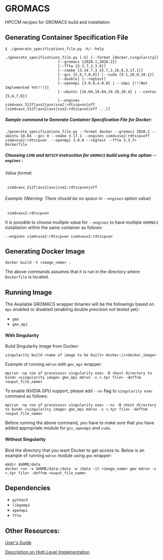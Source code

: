 # GROMACS
HPCCM recipes for GROMACS build and installation

## Generating Container Specification File

    $ ./generate_specifications_file.py -h/--help

    ./generate_specifications_file.py [-h] [--format {docker,singularity}]
                            [--gromacs {2020.1,2020.2}]
                            [--fftw {3.3.7,3.3.8}]
                            [--cmake {3.14.7,3.15.7,3.16.6,3.17.1}]
                            [--gcc {5,6,7,8,9}] [--cuda {9.1,10.0,10.1}]
                            [--double] [--regtest]
                            [--openmpi {3.0.0,4.0.0} | --impi {!!!Not Implemented Yet!!!}]
                            [--ubuntu {16.04,18.04,19.10,20.4} | --centos {5,6,7,8}]
                            [--engines simd=avx_512f|avx2|avx|sse2:rdtscp=on|off [simd=avx_512f|avx2|avx|sse2:rdtscp=on|off ...]]

##### Sample command to Generate Container Specification File for Docker:
    ./generate_specifications_file.py --format docker --gromacs 2020.1 --ubuntu 18.04 --gcc 9 --cmake 3.17.1 --engines simd=sse2:rdtscp=off simd=sse2:rdtscp=on  --openmpi 3.0.0 --regtest --fftw 3.3.7> Dockerfile

##### Choosing `SIMD` and `RDTSCP` instruction for `GROMACS` build using the option `--engines` :
###### Value format:
     simd=avx_512f|avx2|avx|sse2:rdtscp=on|off
###### Example (Warning: There should be no space in `--engines` option value)
     simd=avx2:rdtscp=on

It is possible to choose multiple value for `--engines` to have multiple `GROMACS` installation within the same container as follows:

    --engines simd=sse2:rdtscp=on simd=avx2:rdtscp=on

## Generating Docker Image
    docker build -t <image_name> .

The above commands assumes that it is run in the directory where `Dockerfile` is located.

## Running Image
The Available GROMACS wrapper binaries will be the followings based on `mpi` enabled or disabled (enabling double precision not tested yet):

* `gmx`
* `gmx_mpi`

#### With Singularity
Build Singularity image from Docker:

    singularity build <name of image to be built> docker://<docker_image>

Example of running `mdrun` with `gmx_mpi` wrapper:

    mpirun -np <no of processes> singularity exec -B <host directory to bind> <singularity image> gmx_mpi mdrun -s <.tpr file> -deffnm <ouput_file_name>

To enable NVIDIA GPU support, please add `--nv` flag to `singularity exec` command as follows:

    mpirun -np <no of processes> singularity exec --nv -B <host directory to bind> <singularity image> gmx_mpi mdrun -s <.tpr file> -deffnm <ouput_file_name>

Before running the above command, you have to make sure that you have added appropriate module for `gcc`, `openmpi` and `cuda`.

#### Without Singularity

Bind the directory that you want Docker to get access to. Below is an example of running `mdrun` module using `gmx` wrapper:

    mkdir $HOME/data
    docker run -v $HOME/data:/data -w /data -it <image_name> gmx mdrun -s <.tpr file> -deffnm <ouput_file_name>


## Dependencies

* `python3`
* `libgomp1`
* `openmpi`
* `fftw`

## Other Resources:
[User's Guide](https://docs.google.com/document/d/1JyqtWeF7qqwZl8uiTT-x8SwCPQJJ1CxIxZzq1TIzq30/edit?usp=sharing)

[Description on High Level Implementation](https://docs.google.com/document/d/11rDU7CB0hsZDpjwdyfr1rBFikXMsMYdbwvLpoldOze8/edit?usp=sharing)
